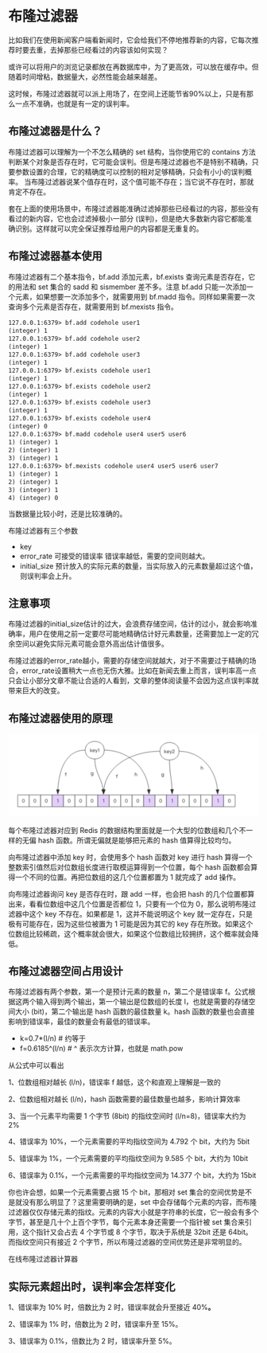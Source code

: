 # 布隆过滤器

比如我们在使用新闻客户端看新闻时，它会给我们不停地推荐新的内容，它每次推荐时要去重，去掉那些已经看过的内容该如何实现？

或许可以将用户的浏览记录都放在再数据库中，为了更高效，可以放在缓存中。但随着时间增粘，数据量大，必然性能会越来越差。

这时候，布隆过滤器就可以派上用场了，在空间上还能节省90%以上，只是有那么一点不准确，也就是有一定的误判率。

## 布隆过滤器是什么？

布隆过滤器可以理解为一个不怎么精确的 set 结构，当你使用它的 contains 方法判断某个对象是否存在时，它可能会误判。但是布隆过滤器也不是特别不精确，只要参数设置的合理，它的精确度可以控制的相对足够精确，只会有小小的误判概率。 当布隆过滤器说某个值存在时，这个值可能不存在；当它说不存在时，那就肯定不存在。

套在上面的使用场景中，布隆过滤器能准确过滤掉那些已经看过的内容，那些没有看过的新内容，它也会过滤掉极小一部分 \(误判\)，但是绝大多数新内容它都能准确识别。这样就可以完全保证推荐给用户的内容都是无重复的。 

## 布隆**过滤器基本使用** 

布隆过滤器有二个基本指令，bf.add 添加元素，bf.exists 查询元素是否存在，它的用法和 set 集合的 sadd 和 sismember 差不多。注意 bf.add 只能一次添加一个元素，如果想要一次添加多个，就需要用到 bf.madd 指令。同样如果需要一次查询多个元素是否存在，就需要用到 bf.mexists 指令。 

```text
127.0.0.1:6379> bf.add codehole user1
(integer) 1
127.0.0.1:6379> bf.add codehole user2
(integer) 1
127.0.0.1:6379> bf.add codehole user3
(integer) 1
127.0.0.1:6379> bf.exists codehole user1
(integer) 1
127.0.0.1:6379> bf.exists codehole user2
(integer) 1
127.0.0.1:6379> bf.exists codehole user3
(integer) 1
127.0.0.1:6379> bf.exists codehole user4
(integer) 0
127.0.0.1:6379> bf.madd codehole user4 user5 user6
1) (integer) 1
2) (integer) 1
3) (integer) 1
127.0.0.1:6379> bf.mexists codehole user4 user5 user6 user7
1) (integer) 1
2) (integer) 1
3) (integer) 1
4) (integer) 0
```

当数据量比较小时，还是比较准确的。

布隆过滤器有三个参数

* key  
* error\_rate 可接受的错误率    错误率越低，需要的空间则越大。
* initial\_size 预计放入的实际元素的数量，当实际放入的元素数量超过这个值，则误判率会上升。

## 注意事项

布隆过滤器的initial\_size估计的过大，会浪费存储空间，估计的过小，就会影响准确率，用户在使用之前一定要尽可能地精确估计好元素数量，还需要加上一定的冗余空间以避免实际元素可能会意外高出估计值很多。 

布隆过滤器的error\_rate越小，需要的存储空间就越大，对于不需要过于精确的场合，error\_rate设置稍大一点也无伤大雅。比如在新闻去重上而言，误判率高一点只会让小部分文章不能让合适的人看到，文章的整体阅读量不会因为这点误判率就带来巨大的改变。 

## 布隆过滤器使用的原理

![](../../.gitbook/assets/image%20%282%29.png)

每个布隆过滤器对应到 Redis 的数据结构里面就是一个大型的位数组和几个不一样的无偏 hash 函数。所谓无偏就是能够把元素的 hash 值算得比较均匀。 

向布隆过滤器中添加 key 时，会使用多个 hash 函数对 key 进行 hash 算得一个整数索引值然后对位数组长度进行取模运算得到一个位置，每个 hash 函数都会算得一个不同的位置。再把位数组的这几个位置都置为 1 就完成了 add 操作。 

向布隆过滤器询问 key 是否存在时，跟 add 一样，也会把 hash 的几个位置都算出来，看看位数组中这几个位置是否都位 1，只要有一个位为 0，那么说明布隆过滤器中这个 key 不存在。如果都是 1，这并不能说明这个 key 就一定存在，只是极有可能存在，因为这些位被置为 1 可能是因为其它的 key 存在所致。如果这个位数组比较稀疏，这个概率就会很大，如果这个位数组比较拥挤，这个概率就会降低。

## 布隆过滤器空间占用设计 

布隆过滤器有两个参数，第一个是预计元素的数量 n，第二个是错误率 f。公式根据这两个输入得到两个输出，第一个输出是位数组的长度 l，也就是需要的存储空间大小 \(bit\)，第二个输出是 hash 函数的最佳数量 k。hash 函数的数量也会直接影响到错误率，最佳的数量会有最低的错误率。 

* k=0.7\*\(l/n\) \# 约等于 
* f=0.6185^\(l/n\) \# ^ 表示次方计算，也就是 math.pow 

从公式中可以看出 

1、位数组相对越长 \(l/n\)，错误率 f 越低，这个和直观上理解是一致的 

2、位数组相对越长 \(l/n\)，hash 函数需要的最佳数量也越多，影响计算效率 

3、当一个元素平均需要 1 个字节 \(8bit\) 的指纹空间时 \(l/n=8\)，错误率大约为 2% 

4、错误率为 10%，一个元素需要的平均指纹空间为 4.792 个 bit，大约为 5bit 

5、错误率为 1%，一个元素需要的平均指纹空间为 9.585 个 bit，大约为 10bit 

6、错误率为 0.1%，一个元素需要的平均指纹空间为 14.377 个 bit，大约为 15bit 

你也许会想，如果一个元素需要占据 15 个 bit，那相对 set 集合的空间优势是不是就没有那么明显了？这里需要明确的是，set 中会存储每个元素的内容，而布隆过滤器仅仅存储元素的指纹。元素的内容大小就是字符串的长度，它一般会有多个字节，甚至是几十个上百个字节，每个元素本身还需要一个指针被 set 集合来引用，这个指针又会占去 4 个字节或 8 个字节，取决于系统是 32bit 还是 64bit。而指纹空间只有接近 2 个字节，所以布隆过滤器的空间优势还是非常明显的。 

在线布隆过滤器计算器

## **实际元素超出时**，**误判率会怎样变化** 

1、错误率为 10% 时，倍数比为 2 时，错误率就会升至接近 40%**。**

2、错误率为 1% 时，倍数比为 2 时，错误率升至 15%。

3、错误率为 0.1%，倍数比为 2 时，错误率升至 5%。



